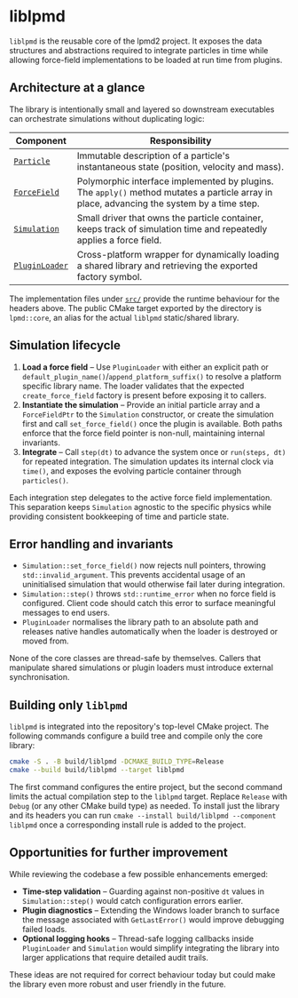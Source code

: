 # liblpmd

`liblpmd` is the reusable core of the lpmd2 project. It exposes the data
structures and abstractions required to integrate particles in time while
allowing force-field implementations to be loaded at run time from plugins.

## Architecture at a glance

The library is intentionally small and layered so downstream executables can
orchestrate simulations without duplicating logic:

| Component | Responsibility |
|-----------|----------------|
| [`Particle`](include/lpmd/particle.hpp) | Immutable description of a particle's instantaneous state (position, velocity and mass). |
| [`ForceField`](include/lpmd/force_field.hpp) | Polymorphic interface implemented by plugins. The `apply()` method mutates a particle array in place, advancing the system by a time step. |
| [`Simulation`](include/lpmd/simulation.hpp) | Small driver that owns the particle container, keeps track of simulation time and repeatedly applies a force field. |
| [`PluginLoader`](include/lpmd/plugin_loader.hpp) | Cross-platform wrapper for dynamically loading a shared library and retrieving the exported factory symbol. |

The implementation files under [`src/`](src) provide the runtime behaviour for
the headers above. The public CMake target exported by the directory is
`lpmd::core`, an alias for the actual `liblpmd` static/shared library.

## Simulation lifecycle

1. **Load a force field** – Use `PluginLoader` with either an explicit path or
   `default_plugin_name()`/`append_platform_suffix()` to resolve a platform
   specific library name. The loader validates that the expected
   `create_force_field` factory is present before exposing it to callers.
2. **Instantiate the simulation** – Provide an initial particle array and a
   `ForceFieldPtr` to the `Simulation` constructor, or create the simulation
   first and call `set_force_field()` once the plugin is available. Both paths
   enforce that the force field pointer is non-null, maintaining internal
   invariants.
3. **Integrate** – Call `step(dt)` to advance the system once or `run(steps,
   dt)` for repeated integration. The simulation updates its internal clock via
   `time()`, and exposes the evolving particle container through `particles()`.

Each integration step delegates to the active force field implementation. This
separation keeps `Simulation` agnostic to the specific physics while providing
consistent bookkeeping of time and particle state.

## Error handling and invariants

* `Simulation::set_force_field()` now rejects null pointers, throwing
  `std::invalid_argument`. This prevents accidental usage of an uninitialised
  simulation that would otherwise fail later during integration.
* `Simulation::step()` throws `std::runtime_error` when no force field is
  configured. Client code should catch this error to surface meaningful messages
  to end users.
* `PluginLoader` normalises the library path to an absolute path and releases
  native handles automatically when the loader is destroyed or moved from.

None of the core classes are thread-safe by themselves. Callers that manipulate
shared simulations or plugin loaders must introduce external synchronisation.

## Building only `liblpmd`

`liblpmd` is integrated into the repository's top-level CMake project. The
following commands configure a build tree and compile only the core library:

```bash
cmake -S . -B build/liblpmd -DCMAKE_BUILD_TYPE=Release
cmake --build build/liblpmd --target liblpmd
```

The first command configures the entire project, but the second command limits
the actual compilation step to the `liblpmd` target. Replace `Release` with
`Debug` (or any other CMake build type) as needed. To install just the library
and its headers you can run `cmake --install build/liblpmd --component liblpmd`
once a corresponding install rule is added to the project.

## Opportunities for further improvement

While reviewing the codebase a few possible enhancements emerged:

* **Time-step validation** – Guarding against non-positive `dt` values in
  `Simulation::step()` would catch configuration errors earlier.
* **Plugin diagnostics** – Extending the Windows loader branch to surface the
  message associated with `GetLastError()` would improve debugging failed
  loads.
* **Optional logging hooks** – Thread-safe logging callbacks inside
  `PluginLoader` and `Simulation` would simplify integrating the library into
  larger applications that require detailed audit trails.

These ideas are not required for correct behaviour today but could make the
library even more robust and user friendly in the future.
